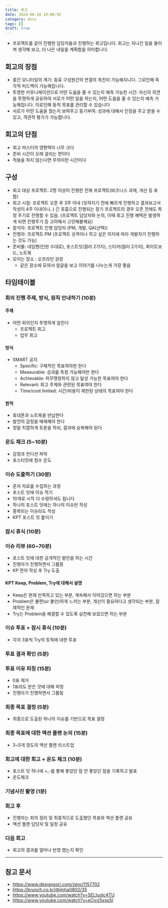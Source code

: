 ```yaml
---
title: 회고
date: 2024-06-10 19:06:92
category: docs
tags: []
draft: true
---
```


- 프로젝트를 같이 진행한 담당자들과 진행하는 회고입니다. 회고는 지나간 일을 돌이켜 생각해 보고, 더 나은 내일을 계획함을 의미합니다.

## 회고의 장점

- 중간 모니터링의 계기: 동료 구성원간의 연결의 촉진이 가능해지니다. 그로인해 즉각적 피드백이 가능해집니다.
- 투명한 커뮤니케이션으로 어떤 도움을 줄 수 있는지 예측 가능한 시간: 자신의 의견을 투명하게 공유하여 서로가 어떤 일을 하는지, 어떤 도움을 줄 수 있는지 예측 가능해집니다. 이로인해 동적 목표를 관리할 수 있습니다
- 서로가 어떤 도움을 줬는지 보여주고 동기부여: 성과에 대해서 인정을 주고 받을 수 있고, 객관적 평가가 가능합니다.

## 회고의 단점

- 회고 마스터의 영향력이 너무 크다
- 준비 시간이 오래 걸리는 편이다
- 적용을 하지 않는다면 무의미한 시간이다

## 구성

- 회고 대상 프로젝트: 2명 이상이 진행한 전체 프로젝트(비즈니스 과제, 개선 등 포함)
- 회고 시점: 프로젝트 오픈 후 3주 이내 (잊혀지기 전에 빠르게 진행하고 결과보고서 작성이 4주 이내이니..)
  긴 호흡으로 진행되는 장기 프로젝트의 경우 오픈 전에도 특정 주기로 진행할 수 있음. (프로젝트 담당자와 논의, 이때 회고 진행 혜택은 발생하게 되면 진행주기 등 고려해서 고민해볼께요)
- 참석자: 프로젝트 진행 담당자 (PM, 개발, QA(선택))
- 진행자: 프로젝트 PM (프로젝트 성격이나 하고 싶은 의지에 따라 개발자가 진행하는 것도 가능)
- 준비물: 네임펜(인원 수대로), 포스트잇(컬러 2가지), 스티커(컬러 2가지), 화이트보드, 노트북
- 모이는 장소 : 오프라인 권장
  - 같은 장소에 모여서 얼굴을 보고 이야기를 나누는게 가장 좋음

## 타임테이블

### 회의 진행 주제, 방식, 원칙 안내하기 (10분)

#### 주제

- 어떤 회의인지 투명하게 알린다
  - 프로젝트 회고
  - 업무 회고

#### 방식

- SMART 공지
  - Specific: 구체적인 목표여야한 한다
  - Measurable: 성과를 측정 가능해야만 한다
  - Achievable: 허무맹랑하지 않고 달성 가능한 목표여야 한다
  - Relevant: 회고 주제와 관련된 목표여야 한다
  - Time/cost limited: 시간/비용이 제한된 상태의 목표여야 한다

#### 원칙

- 휴대폰과 노트북을 반납한다
- 발언의 감정을 배제해야 한다
- 정말 치열하게 토론을 하되, 결과에 승복해야 된다

### 온도 체크 (5~10분)

- 감정과 컨디션 파악
- 포스티잇에 점수 온도

### 이슈 도출하기 (30분)

- 혼자 자료를 수집하는 과정
- 포스트 잇에 이슈 적기
- 10개로 시작 더 수령하셔도 됩니다
- 하나의 포스트 잇에는 하나의 이슈만 작성
- 중복되는 이슈라도 작성
- KPT 포스트 잇 붙이기

### 잠시 휴식 (10분)

### 이슈 리뷰 (60~70분)

- 포스트 잇에 대한 공개적인 발언을 하는 시간
- 진행자가 진행하면서 그룹핑
- KP 먼저 작성 후 Try 도출

#### KPT Keep, Problem, Try에 대해서 설명

- Keep은 현재 만족하고 있는 부분, 계속해서 이어갔으면 하는 부분
- Problem은 불편(or 불만)하게 느끼는 부분, 개선이 필요하다고 생각되는 부분, 잠재적인 문제
- Try는 Problem을 해결할 수 있도록 실천해 보았으면 하는 부분

### 이슈 투표 + 잠시 휴식 (10분)

- 각자 3표씩 Try의 토픽에 대한 투표

### 투표 결과 확인 (5분)

### 투표 이유 피칭 (15분)

- 0표 제거
- 1표라도 받은 것에 대해 피칭
- 진행자가 진행하면서 그룹핑

### 최종 목표 결정 (5분)

- 최종으로 도출된 하나의 이슈를 기반으로 목표 결정

### 최종 목표에 대한 액션 플랜 논의 (15분)

- 3~5개 정도의 액션 플랜 리스트업

### 회고에 대한 회고 + 온도 체크 (10분)

- 포스트 잇 하나에 +,-를 통해 좋았던 점 안 좋았던 점을 기록하고 발표
- 온도체크

### 기념사진 촬영 (1분)

### 회고 후

- 진행자는 회의 정리 및 최종적으로 도출했던 목표와 액션 플랜 공유
- 액션 플랜 담당자 및 일정 공유

### 다음 회고  

- 회고의 결과를 얼마나 반영 했는지 확인

---

## 참고 문서

- https://www.designsori.com/zero/1157702
- https://brunch.co.kr/@jinha0802/35
- https://www.youtube.com/watch?v=SELIuolc4TU
- https://www.youtube.com/watch?v=eCiyz5xsp5I
